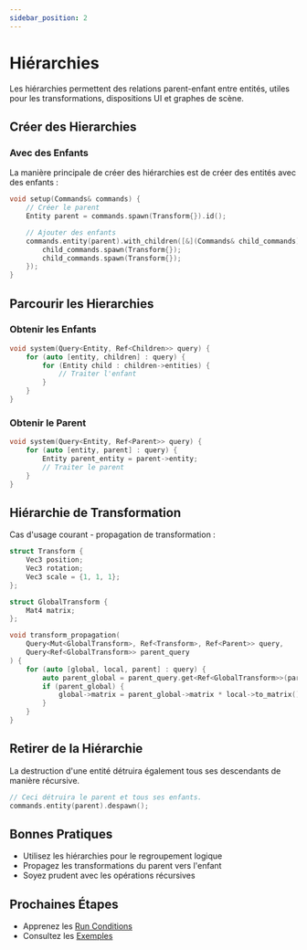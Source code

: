 ```yaml
---
sidebar_position: 2
---
```


# Hiérarchies

Les hiérarchies permettent des relations parent-enfant entre entités, utiles pour les transformations, dispositions UI et graphes de scène.

## Créer des Hierarchies

### Avec des Enfants

La manière principale de créer des hiérarchies est de créer des entités avec des enfants :

```cpp
void setup(Commands& commands) {
    // Créer le parent
    Entity parent = commands.spawn(Transform{}).id();

    // Ajouter des enfants
    commands.entity(parent).with_children([&](Commands& child_commands) {
        child_commands.spawn(Transform{});
        child_commands.spawn(Transform{});
    });
}
```

## Parcourir les Hierarchies

### Obtenir les Enfants

```cpp
void system(Query<Entity, Ref<Children>> query) {
    for (auto [entity, children] : query) {
        for (Entity child : children->entities) {
            // Traiter l'enfant
        }
    }
}
```

### Obtenir le Parent

```cpp
void system(Query<Entity, Ref<Parent>> query) {
    for (auto [entity, parent] : query) {
        Entity parent_entity = parent->entity;
        // Traiter le parent
    }
}
```

## Hiérarchie de Transformation

Cas d'usage courant - propagation de transformation :

```cpp
struct Transform {
    Vec3 position;
    Vec3 rotation;
    Vec3 scale = {1, 1, 1};
};

struct GlobalTransform {
    Mat4 matrix;
};

void transform_propagation(
    Query<Mut<GlobalTransform>, Ref<Transform>, Ref<Parent>> query,
    Query<Ref<GlobalTransform>> parent_query
) {
    for (auto [global, local, parent] : query) {
        auto parent_global = parent_query.get<Ref<GlobalTransform>>(parent->entity);
        if (parent_global) {
            global->matrix = parent_global->matrix * local->to_matrix();
        }
    }
}
```

## Retirer de la Hiérarchie

La destruction d'une entité détruira également tous ses descendants de manière récursive.

```cpp
// Ceci détruira le parent et tous ses enfants.
commands.entity(parent).despawn();
```

## Bonnes Pratiques

- Utilisez les hiérarchies pour le regroupement logique
- Propagez les transformations du parent vers l'enfant
- Soyez prudent avec les opérations récursives

## Prochaines Étapes

- Apprenez les [Run Conditions](./run-conditions.md)
- Consultez les [Exemples](../examples/system-hierarchy.md)
